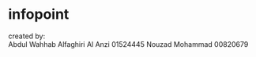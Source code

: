 # infopoint
<div>
created by:
<br>
Abdul Wahhab Alfaghiri Al Anzi   01524445
Nouzad Mohammad                  00820679
<div/>

